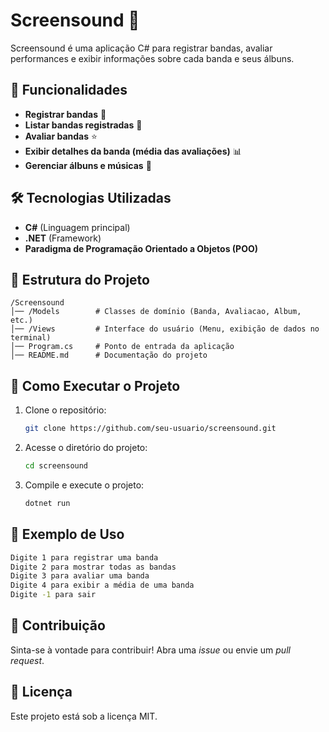 # Screensound 🎵

Screensound é uma aplicação C# para registrar bandas, avaliar performances e exibir informações sobre cada banda e seus álbuns.

## 📌 Funcionalidades
- **Registrar bandas** 🎸
- **Listar bandas registradas** 📜
- **Avaliar bandas** ⭐
- **Exibir detalhes da banda (média das avaliações)** 📊
- **Gerenciar álbuns e músicas** 🎼

## 🛠️ Tecnologias Utilizadas
- **C#** (Linguagem principal)
- **.NET** (Framework)
- **Paradigma de Programação Orientado a Objetos (POO)**

## 📂 Estrutura do Projeto
```
/Screensound
│── /Models        # Classes de domínio (Banda, Avaliacao, Album, etc.)
│── /Views         # Interface do usuário (Menu, exibição de dados no terminal)
│── Program.cs     # Ponto de entrada da aplicação
│── README.md      # Documentação do projeto
```

## 🚀 Como Executar o Projeto
1. Clone o repositório:
   ```bash
   git clone https://github.com/seu-usuario/screensound.git
   ```
2. Acesse o diretório do projeto:
   ```bash
   cd screensound
   ```
3. Compile e execute o projeto:
   ```bash
   dotnet run
   ```

## 📝 Exemplo de Uso
```bash
Digite 1 para registrar uma banda
Digite 2 para mostrar todas as bandas
Digite 3 para avaliar uma banda
Digite 4 para exibir a média de uma banda
Digite -1 para sair
```

## 🤝 Contribuição
Sinta-se à vontade para contribuir! Abra uma *issue* ou envie um *pull request*.

## 📄 Licença
Este projeto está sob a licença MIT.

